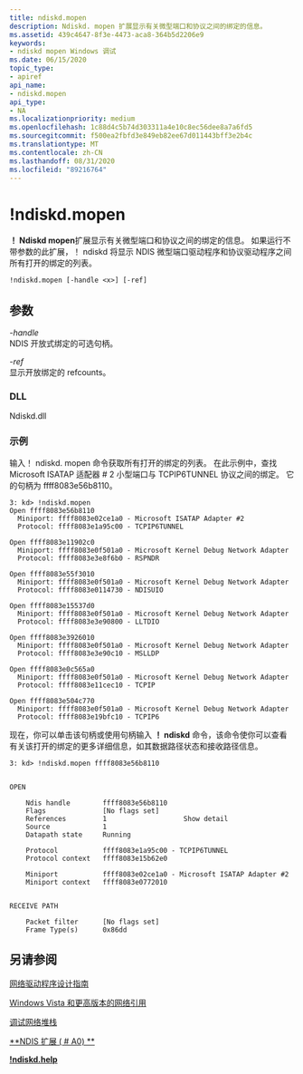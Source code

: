 ```yaml
---
title: ndiskd.mopen
description: Ndiskd. mopen 扩展显示有关微型端口和协议之间的绑定的信息。
ms.assetid: 439c4647-8f3e-4473-aca8-364b5d2206e9
keywords:
- ndiskd mopen Windows 调试
ms.date: 06/15/2020
topic_type:
- apiref
api_name:
- ndiskd.mopen
api_type:
- NA
ms.localizationpriority: medium
ms.openlocfilehash: 1c88d4c5b74d303311a4e10c8ec56dee8a7a6fd5
ms.sourcegitcommit: f500ea2fbfd3e849eb82ee67d011443bff3e2b4c
ms.translationtype: MT
ms.contentlocale: zh-CN
ms.lasthandoff: 08/31/2020
ms.locfileid: "89216764"
---
```

# <a name="ndiskdmopen"></a>!ndiskd.mopen

**！ Ndiskd mopen**扩展显示有关微型端口和协议之间的绑定的信息。 如果运行不带参数的此扩展，！ ndiskd 将显示 NDIS 微型端口驱动程序和协议驱动程序之间所有打开的绑定的列表。

```console
!ndiskd.mopen [-handle <x>] [-ref] 
```

## <a name="span-idddk__ndiskd_mopen_dbgspanspan-idddk__ndiskd_mopen_dbgspanparameters"></a><span id="ddk__ndiskd_mopen_dbg"></span><span id="DDK__NDISKD_MOPEN_DBG"></span>参数

<span id="_______-handle______"></span><span id="_______-HANDLE______"></span>*-handle*   
NDIS 开放式绑定的可选句柄。

<span id="_______-ref______"></span><span id="_______-REF______"></span>*-ref*   
显示开放绑定的 refcounts。

### <a name="dll"></a>DLL

Ndiskd.dll

### <a name="examples"></a>示例

输入！ ndiskd. mopen 命令获取所有打开的绑定的列表。 在此示例中，查找 Microsoft ISATAP 适配器 \# 2 小型端口与 TCPIP6TUNNEL 协议之间的绑定。 它的句柄为 ffff8083e56b8110。

```console
3: kd> !ndiskd.mopen
Open ffff8083e56b8110
  Miniport: ffff8083e02ce1a0 - Microsoft ISATAP Adapter #2
  Protocol: ffff8083e1a95c00 - TCPIP6TUNNEL

Open ffff8083e11902c0
  Miniport: ffff8083e0f501a0 - Microsoft Kernel Debug Network Adapter
  Protocol: ffff8083e3e8f6b0 - RSPNDR

Open ffff8083e55f3010
  Miniport: ffff8083e0f501a0 - Microsoft Kernel Debug Network Adapter
  Protocol: ffff8083e0114730 - NDISUIO

Open ffff8083e15537d0
  Miniport: ffff8083e0f501a0 - Microsoft Kernel Debug Network Adapter
  Protocol: ffff8083e3e90800 - LLTDIO

Open ffff8083e3926010
  Miniport: ffff8083e0f501a0 - Microsoft Kernel Debug Network Adapter
  Protocol: ffff8083e3e90c10 - MSLLDP

Open ffff8083e0c565a0
  Miniport: ffff8083e0f501a0 - Microsoft Kernel Debug Network Adapter
  Protocol: ffff8083e11cec10 - TCPIP

Open ffff8083e504c770
  Miniport: ffff8083e0f501a0 - Microsoft Kernel Debug Network Adapter
  Protocol: ffff8083e19bfc10 - TCPIP6
```

现在，你可以单击该句柄或使用句柄输入 **！ ndiskd** 命令，该命令使你可以查看有关该打开的绑定的更多详细信息，如其数据路径状态和接收路径信息。

```console
3: kd> !ndiskd.mopen ffff8083e56b8110


OPEN

    Ndis handle        ffff8083e56b8110
    Flags              [No flags set]
    References         1                   Show detail
    Source             1
    Datapath state     Running

    Protocol           ffff8083e1a95c00 - TCPIP6TUNNEL
    Protocol context   ffff8083e15b62e0

    Miniport           ffff8083e02ce1a0 - Microsoft ISATAP Adapter #2
    Miniport context   ffff8083e0772010


RECEIVE PATH

    Packet filter      [No flags set]
    Frame Type(s)      0x86dd
```

## <a name="see-also"></a>另请参阅

[网络驱动程序设计指南](../network/index.md)

[Windows Vista 和更高版本的网络引用](/windows-hardware/drivers/ddi/_netvista/)

[调试网络堆栈](https://channel9.msdn.com/Shows/Defrag-Tools/Defrag-Tools-175-Debugging-the-Network-Stack)

[**NDIS 扩展 ( # A0) **](ndis-extensions--ndiskd-dll-.md)

[**!ndiskd.help**](-ndiskd-help.md)